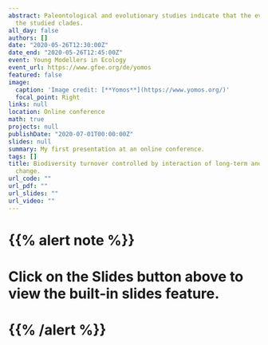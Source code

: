 ```yaml
---
abstract: Paleontological and evolutionary studies indicate that the evolutionary history of taxa is important for predicting their fate when facing climate-related stresses. However, neither of these approaches cover the direction of temperature changes through time and their interactions. We show that taxa are particularly sensitive to same-directional temperature change over geologic time scales. Short-term temperature change adding to a long-term trend in the same direction (cooling-cooling, warming-warming) significantly increases extinction and origination probability for the majority of
  the studied clades.
all_day: false
authors: []
date: "2020-05-26T12:30:00Z"
date_end: "2020-05-26T12:45:00Z"
event: Young Modellers in Ecology
event_url: https://www.gfoe.org/de/yomos
featured: false
image:
  caption: 'Image credit: [**Yomos**](https://www.yomos.org/)'
  focal_point: Right
links: null
location: Online conference
math: true
projects: null
publishDate: "2020-07-01T00:00:00Z"
slides: null
summary: My first presentation at an online conference.
tags: []
title: Biodiversity turnover controlled by interaction of long-term and short-term climate
  change.
url_code: ""
url_pdf: ""
url_slides: ""
url_video: ""
---
```


# {{% alert note %}}
# Click on the **Slides** button above to view the built-in slides feature.
# {{% /alert %}}
